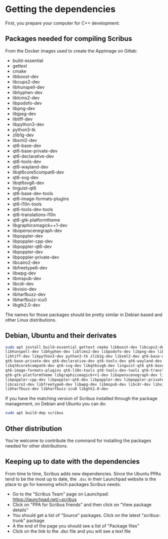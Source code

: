 # Getting the dependencies

First, you prepare your computer for C++ development:

## Packages needed for compiling Scribus

From the Docker images used to create the Appimage on Gitlab:

- build-essential
- gettext
- cmake
- libboost-dev
- libcups2-dev
- libhunspell-dev
- libhyphen-dev
- liblcms2-dev
- libpodofo-dev
- libpng-dev
- libjpeg-dev
- libtiff-dev
- libpython3-dev
- python3-tk
- zlib1g-dev
- libxml2-dev
- qt6-base-dev
- qt6-base-private-dev
- qt6-declarative-dev
- qt6-tools-dev
- qt6-wayland-dev
- libqt6core5compat6-dev
- qt6-svg-dev
- libqt6svg6-dev
- linguist-qt6
- qt6-base-dev-tools
- qt6-image-formats-plugins
- qt6-l10n-tools
- qt6-tools-dev-tools
- qt6-translations-l10n
- qt6-gtk-platformtheme
- libgraphicsmagick++1-dev
- libopenscenegraph-dev
- libpoppler-dev
- libpoppler-cpp-dev
- libpoppler-qt6-dev
- libpoppler-dev
- libpoppler-private-dev
- libcairo2-dev
- libfreetype6-dev
- libwpg-dev
- libmspub-dev
- libcdr-dev
- libvisio-dev
- libharfbuzz-dev
- libharfbuzz-icu0
- libgtk2.0-dev

The names for those packages should be pretty similar in Debian based and other Linux distributions.

## Debian, Ubuntu and their derivates

```sh
sudo apt install build-essential gettext cmake libboost-dev libcups2-dev \
libhunspell-dev libhyphen-dev liblcms2-dev libpodofo-dev libpng-dev libjpeg-dev \
libtiff-dev libpython3-dev python3-tk zlib1g-dev libxml2-dev qt6-base-dev \
qt6-base-private-dev qt6-declarative-dev qt6-tools-dev qt6-wayland-dev \
libqt6core5compat6-dev qt6-svg-dev libqt6svg6-dev linguist-qt6 qt6-base-dev-tools \
qt6-image-formats-plugins qt6-l10n-tools qt6-tools-dev-tools qt6-translations-l10n \
qt6-gtk-platformtheme libgraphicsmagick++1-dev libopenscenegraph-dev libpoppler-dev \
libpoppler-cpp-dev libpoppler-qt6-dev libpoppler-dev libpoppler-private-dev \
libcairo2-dev libfreetype6-dev libwpg-dev libmspub-dev libcdr-dev libvisio-dev \
libharfbuzz-dev libharfbuzz-icu0 libgtk2.0-dev
```

If you have the matching version of Scribus installed through the package management, on Debian and Ubuntu you can do:

```sh
sudo apt build-dep scribus
```

## Other distribution

You're welcome to contribute the command for installing the packages needed for other distributions.

## Keeping up to date with the dependencies

From time to time, Scribus adds new dependencies. Since the Ubuntu PPAs tend to be the most up to date, the `.dsc` in their Launchpad website is the place to go for kwnoing which packages Scribus needs:

- Go to the "Scribus Team" page on Launchpad: https://launchpad.net/~scribus
- Click on "PPA for Scribus friends" and then click on "View package details"
- You should get a list of "Source" packages. Click on the latest "scribus-trunk" package
- A the end of the page you should see a list of "Package files"
- Click on the link to the .dsc file and you will see a text file
